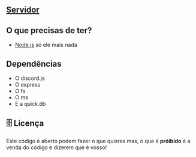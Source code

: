 ## [Servidor](https://discord.gg/stbDWbEX)

## O que precisas de ter?
- [Node.js](https://nodejs.org/) só ele mais nada

## Dependências  
- O discord.js
- O express
- O fs 
- O ms
- E a quick.db

## 🗄️ Licença
Este código é aberto podem fazer o que quisres mas, o que é __próibido__ é a venda do código e dizerem que é vosso!